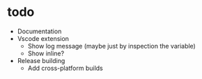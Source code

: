 # todo

- Documentation
- Vscode extension
  - Show log message (maybe just by inspection the variable)
  - Show inline?
- Release building
  - Add cross-platform builds
